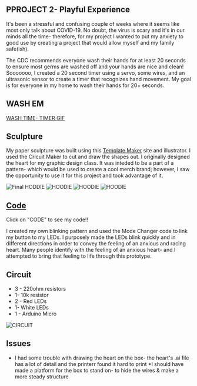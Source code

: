 ## PPROJECT 2- Playful Experience 
It's been a stressful and confusing couple of weeks where it seems like most only talk about COVID-19. No doubt, the virus is scary and it's in our minds all the time- therefore, for my project I wanted to put my anxiety to good use by creating a project that would allow myself and my family safe(ish). 

The CDC recommends everyone wash their hands for at least 20 seconds to ensure most germs are washed off and your hands are nice and clean! Sooooooo, I created a 20 second timer using a servo, some wires, and an ultrasonic sensor to create a timer that recognizes hand movement. My goal is for everyone in my home to wash their hands for 20+ seconds.  

## WASH EM

[WASH TIME- TIMER GIF](https://media.giphy.com/media/jqrg4j4bTGsS3Cttgg/giphy.gif "WASH TIME- TIMER GIF ")
 

## Sculpture

My paper sculpture was built using this [Template Maker](https://www.templatemaker.nl/en/boxlid/) site and illustrator. I used the Cricuit Maker to cut and draw the shapes out. I originally designed the heart for my graphic design class. It was inteded to be a part of a pattern- which would be used to create a cool merch brand; however, I saw the opportunity to use it for this project and took advantage of it. 

![Final HODDIE](/HOODIEjpg.jpg)
![HOODIE](/heartpaper.jpg)
![HOODIE](/heartpaper2.JPG)
![HOODIE](/heartpaper3.JPG)


## [Code](/final_final_switch.ino)
Click on "CODE" to see my code!! 


I created my own blinking pattern and used the Mode Changer code to link my button to my LEDs. I purposely made the LEDs blink quickly and in different directions in order to convey the feeling of an anxious and racing heart. Many people identify with the feeling of an anxious heart- and I attempted to bring that feeling to life through this prototype. 

## Circuit

* 3 - 220ohm resistors
* 1- 10k resistor
* 2 - Red LEDs
* 1- White LEDs
* 1 - Arduino Micro

![CIRCUIT](/circuit.JPG)

## Issues

* I had some trouble with drawing the heart on the box- the heart's .ai file has a lot of detail and the printerr found it hard to print
*I should have made a platform for the box to stand on- to hide the wires & make a more steady structure
